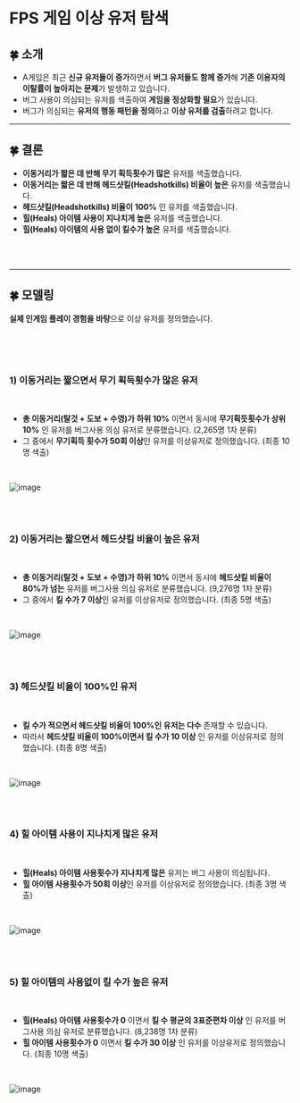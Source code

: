 # FPS 게임 이상 유저 탐색

## :four_leaf_clover: 소개
- A게임은 최근 **신규 유저들이 증가**하면서 **버그 유저들도 함께 증가**해 **기존 이용자의 이탈률이 높아지는 문제**가 발생하고 있습니다.
- 버그 사용이 의심되는 유저를 색출하여 **게임을 정상화할 필요**가 있습니다.
- 버그가 의심되는 **유저의 행동 패턴을 정의**하고 **이상 유저를 검출**하려고 합니다.

----------------------------

## :four_leaf_clover: 결론
- **이동거리가 짧은 데 반해 무기 획득횟수가 많은** 유저를 색출했습니다.
- **이동거리는 짧은 데 반해 헤드샷킬(Headshotkills) 비율이 높은** 유저를 색출했습니다.
- **헤드샷킬(Headshotkills) 비율이 100%** 인 유저를 색출했습니다.
- **힐(Heals) 아이템 사용이 지나치게 높은** 유저를 색출했습니다.
- **힐(Heals) 아이템의 사용 없이 킬수가 높은** 유저를 색출했습니다.

<br/>
<br/>

--------------------------

## :four_leaf_clover: 모델링
**실제 인게임 플레이 경험을 바탕**으로 이상 유저를 정의했습니다.

<br/>
<br/>
<br/>

### 1) 이동거리는 짧으면서 무기 획득횟수가 많은 유저

<br/>

- **총 이동거리(탈것 + 도보 + 수영)가 하위 10%** 이면서 동시에 **무기획듯횟수가 상위 10%** 인 유저를 버그사용 의심 유저로 분류했습니다. (2,265명 1차 분류)
- 그 중에서 **무기획득 횟수가 50회 이상**인 유저를 이상유저로 정의했습니다. (최종 10명 색출)

<br/>

![image](https://user-images.githubusercontent.com/56102116/227458563-9946bdf6-2baf-455d-9dce-2f5595fae241.png)

<br/>
<br/>

### 2) 이동거리는 짧으면서 헤드샷킬 비율이 높은 유저

<br/>

- **총 이동거리(탈것 + 도보 + 수영)가 하위 10%** 이면서 동시에 **헤드샷킬 비율이 80%가 넘는** 유저를 버그사용 의심 유저로 분류했습니다. (9,276명 1차 분류)
- 그 중에서 **킬 수가 7 이상**인 유저를 이상유저로 정의했습니다. (최종 5명 색출)

<br/>

![image](https://user-images.githubusercontent.com/56102116/227459052-b8bdab18-a7bb-454a-ad1a-5fa2d9e6a36e.png)

<br/>
<br/>

### 3) 헤드샷킬 비율이 100%인 유저

<br/>

- **킬 수가 적으면서 헤드샷킬 비율이 100%인 유저는 다수** 존재할 수 있습니다.
- 따라서 **헤드샷킬 비율이 100%이면서 킬 수가 10 이상** 인 유저를 이상유저로 정의했습니다. (최종 8명 색출)

<br/>

![image](https://user-images.githubusercontent.com/56102116/227459447-d4414228-4946-4761-89c4-16f2f5da2d93.png)

<br/>
<br/>

### 4) 힐 아이템 사용이 지나치게 많은 유저

<br/>

- **힐(Heals) 아이템 사용횟수가 지나치게 많은** 유저는 버그 사용이 의심됩니다.
- **힐 아이템 사용횟수가 50회 이상**인 유저를 이상유저로 정의했습니다. (최종 3명 색출)

<br/>

![image](https://user-images.githubusercontent.com/56102116/227460321-e62f0464-f057-46d3-90f0-3b8e8233ae2f.png)

<br/>
<br/>

### 5) 힐 아이템의 사용없이 킬 수가 높은 유저

<br/>

- **힐(Heals) 아이템 사용횟수가 0** 이면서 **킬 수 평균의 3표준편차 이상** 인 유저를 버그사용 의심 유저로 분류했습니다. (8,238명 1차 분류)
- **힐 아이템 사용횟수가 0** 이면서 **킬 수가 30 이상** 인 유저를 이상유저로 정의했습니다. (최종 10명 색출)

<br/>

![image](https://user-images.githubusercontent.com/56102116/227461564-080228a5-d5e9-425a-bad7-3ef29aef7f00.png)

<br/>
<br/>


